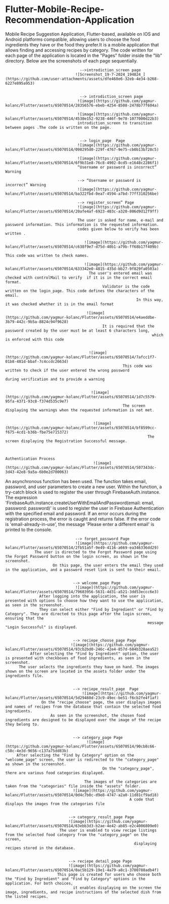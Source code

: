 # Flutter-Mobile-Recipe-Recommendation-Application
Mobile Recipe Suggestion Application, Flutter-based, available on IOS and Android platforms compatible, allowing users to choose the food ingredients they have or the food they prefer.It is a mobile application that allows finding and accessing recipes by category.
The code written for each page of the application is located in the "Pages" folder inside the "lib" directory. Below are the screenshots of each page sequentially.


                                     -->introdiction_screen page
                                   ![Screenshot_19-7-2024_194824_](https://github.com/user-attachments/assets/dfe460e6-32eb-4e34-b268-6227e895a953)


                                     --> introdiction_screen page
                                    ![image](https://github.com/yagmur-kolanc/Flutter/assets/65070514/28356576-ebeb-4254-8508-2478b77f604a)

                                    ![image](https://github.com/yagmur-kolanc/Flutter/assets/65070514/4538e152-9238-446f-9e78-1077000d22b3)
                                    introdiction_screen to transition between pages .The code is written on the page.


                                     --> login_page  Page
                                    ![image](https://github.com/yagmur-kolanc/Flutter/assets/65070514/098295d0-229f-4767-9e75-cb0b13b728c5)

                                    ![image](https://github.com/yagmur-kolanc/Flutter/assets/65070514/6f9b31e8-76c8-4902-8cd5-e1648c2286f1)
                                    “Username or password is incorrect” Warning

                                    --> “Username or password is incorrect” Warning
                                    ![image](https://github.com/yagmur-kolanc/Flutter/assets/65070514/ba322fbd-0ea7-4594-a7bd-77ff310256be)

                                    --> register_screen” Page
                                    ![image](https://github.com/yagmur-kolanc/Flutter/assets/65070514/20afe4af-6923-403c-a320-806d9d12f9ff)

                                    The user is asked for name, e-mail and password information. This information is the requested information. 
                                    codes given below to verify has been written .

                                       ![image](https://github.com/yagmur-kolanc/Flutter/assets/65070514/c638f9e7-d75d-40b1-a79b-ff68b17f409b)
                                                                         This code was written to check names.    

                                       ![image](https://github.com/yagmur-kolanc/Flutter/assets/65070514/633342e0-4815-435d-bb27-9f829fa0503a)
                                         The user's entered email was checked with controlMail to verify  if it is in the correct email format.
                                               Validator is the code written on the login_page. This code defines the characters of the email. 
                                                              In this way, it was checked whether it is in the email format

                                        ![image](https://github.com/yagmur-kolanc/Flutter/assets/65070514/e4aeddbe-3b79-442c-9b5a-8824c94f9628)
                                               It is required that the password created by the user must be at least 6 characters long, 
                                                                     which is enforced with this code 


                                         ![image](https://github.com/yagmur-kolanc/Flutter/assets/65070514/7afcc1f7-01b8-481d-bbaf-7c4ccdc2663d)
                                                        This code was written to check if the user entered the wrong password 
                                                                     during verification and to provide a warning


                                          ![image](https://github.com/yagmur-kolanc/Flutter/assets/65070514/1d7c5579-95fa-4371-93c8-f374d535c9e7)
                                                        The screen displaying the warnings when the requested information is not met.


                                           ![image](https://github.com/yagmur-kolanc/Flutter/assets/65070514/bf8599cc-f675-4cd1-b36b-fbe75e715372)
                                                                   The screen displaying the Registration Successful message.


                                                                                 Authentication Process
                                           ![image](https://github.com/yagmur-kolanc/Flutter/assets/65070514/507343dc-3d43-42e8-9a5a-6b0e2d700063)
  An asynchronous function has been used. The function takes email, password, and user parameters to create a new user. Within the function, a try-catch block is used to register the user through FirebaseAuth.instance. The expression 'FirebaseAuth.instance.createUserWithEmailAndPassword(email: email, password: password)' is used to register the user in Firebase Authentication with the specified email and password. If an error occurs during the registration process, the error is caught and returns false. If the 
                             error code is 'email-already-in-use', the message 'Please enter a different email' is printed to the console.


                                   --> forget_password Page
                                   ![image](https://github.com/yagmur-kolanc/Flutter/assets/65070514/2fb51a5f-9e49-4116-a669-ea346336dd29)
                 The user is directed to the Forgot Password page using the Forgot Password button on the login screen, as shown in the screenshot.
                         On this page, the user enters the email they used in the application, and a password reset link is sent to their email.


                                  --> welcome_page Page
                                   ![image](https://github.com/yagmur-kolanc/Flutter/assets/65070514/79683956-5631-4d31-a521-3dd53eccc6e3)
                   After logging into the application, the user is presented with options to choose how they want to use the application, as seen in the screenshot. 
                   They can select either "Find by Ingredient" or "Find by Category". They are directed to this page after the login screen, ensuring that the
                                                                   message "Login Successful" is displayed.


                                  --> reciepe_choose_page Page
                                 ![image](https://github.com/yagmur-kolanc/Flutter/assets/65070514/93cb2bd0-246c-42e4-857d-684b328aea52)
               After selecting the "Find by Ingredient" option, the user is presented with checkboxes of food ingredients, as seen in the screenshot.
          The user selects the ingredients they have on hand. The images shown on the screen are located in the assets folder under the ingredients file.


                                  --> reciepe_result_page  Page
                                      ![image](https://github.com/yagmur-kolanc/Flutter/assets/65070514/5d29460d-23c9-49ec-be51-f6cb2fe4f1af)
                    On the "recipe_choose" page, the user displays images and names of recipes from the database that contain the selected food ingredients. 
                        As seen in the screenshot, the chosen food ingredients are designed to be displayed over the image of the recipe they belong to.


                                  --> category_page Page
                                        ![image](https://github.com/yagmur-kolanc/Flutter/assets/65070514/90cb8c66-c58c-4e3d-9656-c137a75dd83b)
         After selecting the "Find by Category" option on the "welcome_page" screen, the user is redirected to the "category_page" as shown in the screenshot. 
                                               On the "category_page", there are various food categories displayed.

                                       The images of the categories are taken from the "categories" file inside the "assets" folder.
                                  ![image](https://github.com/yagmur-kolanc/Flutter/assets/65070514/0d4c7b0c-d9e8-4747-a2a0-11d81cf9ad18)
                                                           A code that displays the images from the categories file


                                --> category_result_page Page
                                ![image](https://github.com/yagmur-kolanc/Flutter/assets/65070514/63ebb3d3-b2ae-4e42-ab85-e2c4006809e0)
                            The user is enabled to view recipe listings from the selected food category from the "category_page" on the screen,
                                                             displaying recipes stored in the database.
                                

                                --> reciepe_detail_page Page
                                ![image](https://github.com/yagmur-kolanc/Flutter/assets/65070514/0ac5b129-19e1-4a79-a8c1-3700788adb4f)
                           This page is created for users who choose both the "Find by Ingredient" and "Find by Category" options in the application. For both choices, 
                                  it enables displaying on the screen the image, ingredients, and recipe instructions of the selected dish from the listed recipes.

                                
